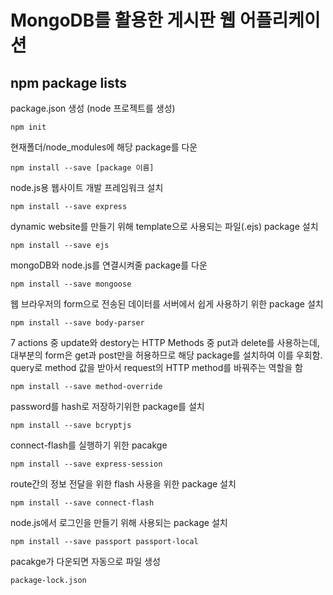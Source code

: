 # MongoDB를 활용한 게시판 웹 어플리케이션

## npm package lists

package.json 생성 (node 프로젝트를 생성)
``` 
npm init
```
현재폴더/node_modules에 해당 package를 다운
```
npm install --save [package 이름]
```
node.js용 웹사이트 개발 프레임워크 설치
```
npm install --save express
```
dynamic website를 만들기 위해 template으로 사용되는 파일(.ejs) package 설치
```
npm install --save ejs
```
mongoDB와 node.js를 연결시켜줄 package를 다운
```
npm install --save mongoose
```
웹 브라우저의 form으로 전송된 데이터를 서버에서 쉽게 사용하기 위한 package 설치
```
npm install --save body-parser
```
7 actions 중 update와 destory는 HTTP Methods 중 put과 delete를 사용하는데, 대부분의 form은 get과 post만을 허용하므로
해당 package를 설치하여 이를 우회함. query로 method 값을 받아서 request의 HTTP method를 바꿔주는 역할을 함
```
npm install --save method-override
```
password를 hash로 저장하기위한 package를 설치
```
npm install --save bcryptjs
```
connect-flash를 실행하기 위한 pacakge
```
npm install --save express-session
```
route간의 정보 전달을 위한 flash 사용을 위한 package 설치
```
npm install --save connect-flash
```
node.js에서 로그인을 만들기 위해 사용되는 package 설치
```
npm install --save passport passport-local
```
pacakge가 다운되면 자동으로 파일 생성
```
package-lock.json
```
